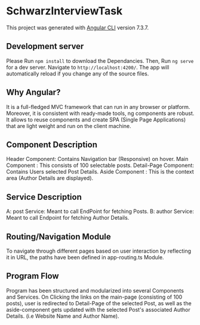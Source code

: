 # SchwarzInterviewTask

This project was generated with [Angular CLI](https://github.com/angular/angular-cli) version 7.3.7.

## Development server

Please Run `npm install` to download the Dependancies.
Then, Run `ng serve` for a dev server. Navigate to `http://localhost:4200/`. The app will automatically reload if you change any of the source files.

## Why Angular? 

It is a full-fledged MVC framework that can run in any browser or platform. Moreover, it is consistent with ready-made tools, ng components are robust. It allows to reuse components and create SPA (Single Page Applications) that are light weight and run on the client machine. 


## Component Description

Header Component:      Contains Navigation bar (Responsive) on hover.
Main Component :       This consists of 100 selectable posts.
Detail-Page Component: Contains Users selected Post Details.
Aside Component :      This is the context area (Author Details are displayed).

## Service Description
A: post Service:          Meant to call EndPoint for fetching Posts.
B: author Service:        Meant to call Endpoint for fetching Author Details.

## Routing/Navigation Module
To navigate through different pages based on user interaction by reflecting it in URL, the paths have been defined in app-routing.ts Module.

## Program Flow 
Program has been structured and modularized into several Components and Services.
On Clicking the links on the main-page (consisting of 100 posts), user is redirected to Detail-Page of the selected Post, as well as the aside-component gets updated with the selected Post's associated Author Details. (i.e Website Name and Author Name).
